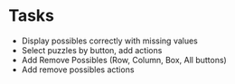 # Tasks
- Display possibles correctly with missing values
- Select puzzles by button, add actions
- Add Remove Possibles (Row, Column, Box, All buttons)
- Add remove possibles actions
